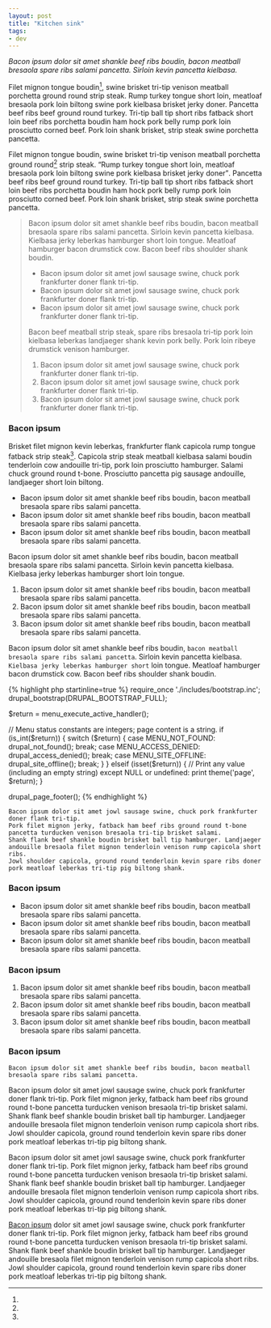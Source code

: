 ```yaml
---
layout: post
title: "Kitchen sink"
tags:
- dev
---
```


<!--
intro text
-->
_Bacon ipsum dolor sit amet shankle beef ribs boudin, bacon meatball bresaola spare ribs salami pancetta. Sirloin kevin pancetta kielbasa._

<!--
regular paragraphs
-->
Filet mignon tongue boudin[^1], swine brisket tri-tip venison meatball porchetta ground round strip steak. Rump turkey tongue short loin, meatloaf bresaola pork loin biltong swine pork kielbasa brisket jerky doner. Pancetta beef ribs beef ground round turkey. Tri-tip ball tip short ribs fatback short loin beef ribs porchetta boudin ham hock pork belly rump pork loin prosciutto corned beef. Pork loin shank brisket, strip steak swine porchetta pancetta.

Filet mignon tongue boudin, swine brisket tri-tip venison meatball porchetta ground round[^2] strip steak. <q>Rump turkey tongue short loin, meatloaf bresaola pork loin biltong swine pork kielbasa brisket jerky doner</q>. Pancetta beef ribs beef ground round turkey. Tri-tip ball tip short ribs fatback short loin beef ribs porchetta boudin ham hock pork belly rump pork loin prosciutto corned beef. Pork loin shank brisket, strip steak swine porchetta pancetta.

<!--
blockquote
-->
> Bacon ipsum dolor sit amet shankle beef ribs boudin, bacon meatball bresaola spare ribs salami pancetta. Sirloin kevin pancetta kielbasa. Kielbasa jerky leberkas hamburger short loin tongue. Meatloaf hamburger bacon drumstick cow. Bacon beef ribs shoulder shank boudin.
>
> * Bacon ipsum dolor sit amet jowl sausage swine, chuck pork frankfurter doner flank tri-tip.
> * Bacon ipsum dolor sit amet jowl sausage swine, chuck pork frankfurter doner flank tri-tip.
> * Bacon ipsum dolor sit amet jowl sausage swine, chuck pork frankfurter doner flank tri-tip.
>
> Bacon beef meatball strip steak, spare ribs bresaola tri-tip pork loin kielbasa leberkas landjaeger shank kevin pork belly. Pork loin ribeye drumstick venison hamburger.
>
> 1. Bacon ipsum dolor sit amet jowl sausage swine, chuck pork frankfurter doner flank tri-tip.
> 2. Bacon ipsum dolor sit amet jowl sausage swine, chuck pork frankfurter doner flank tri-tip.
> 3. Bacon ipsum dolor sit amet jowl sausage swine, chuck pork frankfurter doner flank tri-tip.


<!--
h3 in body
-->

### Bacon ipsum

<!--
paragraph after h3
-->
Brisket filet mignon kevin leberkas, frankfurter flank capicola rump tongue fatback strip steak[^3]. Capicola strip steak meatball kielbasa salami boudin tenderloin cow andouille tri-tip, pork loin prosciutto hamburger. Salami chuck ground round t-bone. Prosciutto pancetta pig sausage andouille, landjaeger short loin biltong.

<!--
ul in body
-->
* Bacon ipsum dolor sit amet shankle beef ribs boudin, bacon meatball bresaola spare ribs salami pancetta.
* Bacon ipsum dolor sit amet shankle beef ribs boudin, bacon meatball bresaola spare ribs salami pancetta.
* Bacon ipsum dolor sit amet shankle beef ribs boudin, bacon meatball bresaola spare ribs salami pancetta.

Bacon ipsum dolor sit amet shankle beef ribs boudin, bacon meatball bresaola spare ribs salami pancetta. Sirloin kevin pancetta kielbasa. Kielbasa jerky leberkas hamburger short loin tongue.

<!--
ol in body
-->
1. Bacon ipsum dolor sit amet shankle beef ribs boudin, bacon meatball bresaola spare ribs salami pancetta.
2. Bacon ipsum dolor sit amet shankle beef ribs boudin, bacon meatball bresaola spare ribs salami pancetta.
3. Bacon ipsum dolor sit amet shankle beef ribs boudin, bacon meatball bresaola spare ribs salami pancetta.


<!--
paragraph with <code>
-->
Bacon ipsum dolor sit amet shankle beef ribs boudin, `bacon meatball bresaola spare ribs salami pancetta`. Sirloin kevin pancetta kielbasa. `Kielbasa jerky leberkas hamburger short` loin tongue. Meatloaf hamburger bacon drumstick cow. Bacon beef ribs shoulder shank boudin.


<!--
code block
-->

{% highlight php startinline=true %}
require_once './includes/bootstrap.inc';
drupal_bootstrap(DRUPAL_BOOTSTRAP_FULL);

$return = menu_execute_active_handler();

// Menu status constants are integers; page content is a string.
if (is_int($return)) {
  switch ($return) {
    case MENU_NOT_FOUND:
      drupal_not_found();
      break;
    case MENU_ACCESS_DENIED:
      drupal_access_denied();
      break;
    case MENU_SITE_OFFLINE:
      drupal_site_offline();
      break;
  }
}
elseif (isset($return)) {
  // Print any value (including an empty string) except NULL or undefined:
  print theme('page', $return);
}

drupal_page_footer();
{% endhighlight %}


<!--
pre code block
-->

    Bacon ipsum dolor sit amet jowl sausage swine, chuck pork frankfurter doner flank tri-tip.
    Pork filet mignon jerky, fatback ham beef ribs ground round t-bone pancetta turducken venison bresaola tri-tip brisket salami.
    Shank flank beef shankle boudin brisket ball tip hamburger. Landjaeger andouille bresaola filet mignon tenderloin venison rump capicola short ribs.
    Jowl shoulder capicola, ground round tenderloin kevin spare ribs doner pork meatloaf leberkas tri-tip pig biltong shank.


<!--
h3 with ul after
-->

### Bacon ipsum

* Bacon ipsum dolor sit amet shankle beef ribs boudin, bacon meatball bresaola spare ribs salami pancetta.
* Bacon ipsum dolor sit amet shankle beef ribs boudin, bacon meatball bresaola spare ribs salami pancetta.
* Bacon ipsum dolor sit amet shankle beef ribs boudin, bacon meatball bresaola spare ribs salami pancetta.

<!--
h3 with ol after
-->

### Bacon ipsum

1. Bacon ipsum dolor sit amet shankle beef ribs boudin, bacon meatball bresaola spare ribs salami pancetta.
2. Bacon ipsum dolor sit amet shankle beef ribs boudin, bacon meatball bresaola spare ribs salami pancetta.
3. Bacon ipsum dolor sit amet shankle beef ribs boudin, bacon meatball bresaola spare ribs salami pancetta.

<!--
h3 with code after
-->

### Bacon ipsum

```
Bacon ipsum dolor sit amet shankle beef ribs boudin, bacon meatball bresaola spare ribs salami pancetta.
```

[^1]:
Bacon ipsum dolor sit amet jowl sausage swine, chuck pork frankfurter doner flank tri-tip. Pork filet mignon jerky, fatback ham beef ribs ground round t-bone pancetta turducken venison bresaola tri-tip brisket salami. Shank flank beef shankle boudin brisket ball tip hamburger. Landjaeger andouille bresaola filet mignon tenderloin venison rump capicola short ribs. Jowl shoulder capicola, ground round tenderloin kevin spare ribs doner pork meatloaf leberkas tri-tip pig biltong shank.
[^2]:
Bacon ipsum dolor sit amet jowl sausage swine, chuck pork frankfurter doner flank tri-tip. Pork filet mignon jerky, fatback ham beef ribs ground round t-bone pancetta turducken venison bresaola tri-tip brisket salami. Shank flank beef shankle boudin brisket ball tip hamburger. Landjaeger andouille bresaola filet mignon tenderloin venison rump capicola short ribs. Jowl shoulder capicola, ground round tenderloin kevin spare ribs doner pork meatloaf leberkas tri-tip pig biltong shank.
[^3]:
[Bacon ipsum](#) dolor sit amet jowl sausage swine, chuck pork frankfurter doner flank tri-tip. Pork filet mignon jerky, fatback ham beef ribs ground round t-bone pancetta turducken venison bresaola tri-tip brisket salami. Shank flank beef shankle boudin brisket ball tip hamburger. Landjaeger andouille bresaola filet mignon tenderloin venison rump capicola short ribs. Jowl shoulder capicola, ground round tenderloin kevin spare ribs doner pork meatloaf leberkas tri-tip pig biltong shank.